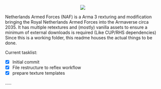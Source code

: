 <p align="center">
<img src="https://i.imgur.com/iIv4OJT.png">
</p>

Netherlands Armed Forces (NAF) is a Arma 3 rexturing and modification bringing the Royal Netherlands Armed Forces into the Armaverse circa 2035. It has multiple retextures and (mostly) vanilla assets to ensure a minimum of external downloads is required (Like CUP/RHS dependencies) Since this is a working folder, this readme houses the actual things to be done.

Current tasklist:
- [x] Initial commit
- [x] File restructure to reflex workflow
- [x] prepare texture templates

.....



